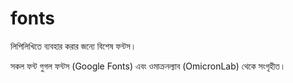 # fonts
লিপিলিখিতে ব্যবহার করার জন্যে বিশেষ ফন্টস।

সকল ফন্ট গুগল ফন্টস (Google Fonts) এবং ওমাক্রনল্যাব (OmicronLab) থেকে সংগৃহীত।
